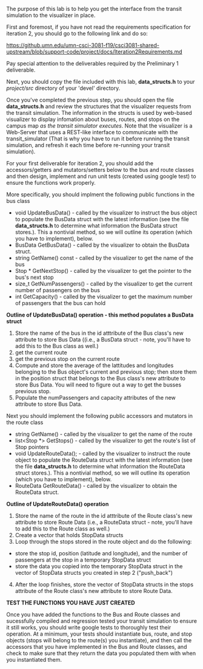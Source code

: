 The purpose of this lab is to help you get the interface from the transit simulation to the visualizer in place. 

First and foremost, if you have not read the requirements specification for iteration 2, you should go to the following link and do so:

https://github.umn.edu/umn-csci-3081-f19/csci3081-shared-upstream/blob/support-code/project/docs/Iteration2Requirements.md

Pay special attention to the deliverables required by the Preliminary 1 deliverable. 

Next, you should copy the file included with this lab, **data_structs.h** to your _project/src_ directory of your 'devel' directory.

Once you've completed the previous step,  you should open the file **data_structs.h** and review the structures that the visualizer requests from the transit simulation. The information in the structs is used by web-based visualizer to display infomation about buses, routes, and stops on the campus map _as the transit simulator executes_.  Note that the visualizer is a Web-Server that uses a REST-like interface to communicate with the transit_simulator (That is why you have to run it before running the transit simulation, and refresh it each time before  re-running your transit simulation). 

For your first deliverable for iteration 2, you should add the accessors/getters and mutators/setters below to the bus and route classes and then design, implement 
and run unit tests (created using google test) to ensure the functions work properly.

More specifically, you should implment the following public functions in the bus class

  * void UpdateBusData()  - called by the visualizer to instruct the bus object to populate the BusData struct with the latest information (see the file **data_structs.h** to determine what information the BusData struct stores.). This a nontivial method, so we will outline its operation (which you have to implement), below.
  * BusData GetBusData() - called by the visualizer to obtain the BusData struct.
  * string GetName() const - called by the visualizer to get the name of the bus 
  * Stop * GetNextStop() - called by the visualizer to get the pointer to the bus's next stop
  * size_t GetNumPassengers() - called by the visualizer to get the current number of passengers on the bus
  * int GetCapacity() - called by the visualizer to get the maximum number of passengers that the bus can hold
  
**Outline of UpdateBusData() operation - this method populates a BusData struct**
  1. Store the name of the bus in the id atttribute of the Bus class's new attribute to store Bus Data ((i.e., a BusData struct - note, you'll have to add this to the Bus class as well.)
  2. get the current route
  3. get the previous stop on the current route
  4. Compute and store the average of the lattitudes and longitudes belonging to the Bus object's current and previous stop; then store them in the position struct that belongs to the Bus class's new attribute to store Bus Data. You will need to figure out a way to get the busses previous stop.
  5. Populate the numPassengers and capacity attributes of the new attribute to store Bus Data.
 
Next you should implement the following public accessors and mutators in the route class

  * string GetName() - called by the visualizer to get the name of the route
  * list<Stop \*> GetStops() - called by the visualizer to get the route's list of Stop pointers
  * void UpdateRouteData(); -   called by the visualizer to instruct the route object to populate the RouteData struct with the latest information (see the file **data_structs.h** to determine what information the RouteData struct stores.). This a nontivial method, so we will outline its operation (which you have to implement), below. 
  * RouteData GetRouteData() - called by the visualizer to obtain the RouteData struct.
  
 **Outline of UpdateRouteData() operation**
 
  1. Store the name of the route in the id atttribute of the Route class's new attribute to store Route Data (i.e., a RouteData struct - note, you'll have to add this to the Route class as well.)
  2. Create a vector that holds StopData structs
  3. Loop through the stops stored in the route object and do the following:
  - store the stop id, position (latitude and longitude), and the number of passengers at the stop in a temporary StopData struct
  - store the data you copied into the temporary StopData struct in the vector of StopData structs you created in step 2 ("push_back")
  4. After the loop finishes, store the vector of StopData structs in the stops attribute of the Route class's new attribute to store Route Data.
    
**TEST THE FUNCTIONS YOU HAVE JUST CREATED**

Once you have added the functions to the Bus and Route classes and sucessfully compiled and regression tested your transit simulation to ensure it still works, you should write google tests to thoroughly test their operation. At a minimum, your tests should instantiate bus, route, and stop objects (stops will belong to the route(s) you instantiate), and then call the accessors that you have implemented in the Bus and Route classes, and check to make sure that they return the data you populated them with when you instantiated them. 
